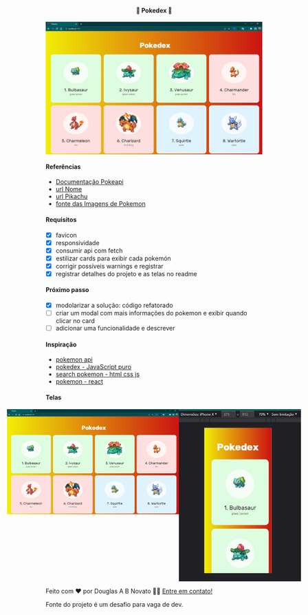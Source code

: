 <h4 align="center"> 
	🚧 Pokedex 🚀
</h4>

<p align="center" style="display: flex; align-items: flex-start; justify-content: center;">
  <img alt="versão 1 do projeto" title="#pokedex" src="./.github/tela-1.jpg">
</p> 

#### Referências

- [Documentação Pokeapi](https://pokeapi.co/docs/v2)
- [url Nome](https://pokeapi.co/api/v2/pokemon/ditto)
- [url Pikachu](https://pokeapi.co/api/v2/pokemon/25)
- [fonte das Imagens de Pokemon](https://raw.githubusercontent.com/PokeAPI/sprites/master/sprites/pokemon/${pokemon.id}.png)

#### Requisitos

- [x] favicon
- [x] responsividade
- [x] consumir api com fetch
- [x] estilizar cards para exibir cada pokemón
- [x] corrigir possíveis warnings e registrar
- [x] registrar detalhes do projeto e as telas no readme

#### Próximo passo

- [x] modolarizar a solução: código refatorado
- [ ] criar um modal com mais informações do pokemon e exibir quando clicar no card 
- [ ] adicionar uma funcionalidade e descrever

#### Inspiração

- [pokemon api](https://github.com/tbone849/pokemon-guide)
- [pokedex - JavaScript puro](https://www.youtube.com/watch?v=Uptu3NrBFBM&list=PLs_UfelOxGL25jmkIJ4pU16Ku-jfdFGC4&index=6)
- [search pokemon - html css js](https://www.youtube.com/watch?v=vdytGGKyJKE&list=PLs_UfelOxGL25jmkIJ4pU16Ku-jfdFGC4&index=7)
- [pokemon - react](https://www.youtube.com/watch?v=YIzwXNLB53Q&list=PLs_UfelOxGL25jmkIJ4pU16Ku-jfdFGC4&index=7&t=412s)

#### Telas

<p align="center" style="display: flex; align-items: flex-start; justify-content: center;">
  <img alt="versão 1 do projeto" title="#pokedex" src="./.github/tela-1.jpg" width="400px">
  <img alt="versão 1 do projeto" title="#pokedex" src="./.github/tela-2.jpg" height="400px">
</p> 

Feito com ❤️ por Douglas A B Novato 👋🏽 [Entre em contato!](https://www.linkedin.com/in/douglasabnovato/)
 
Fonte do projeto é um desafio para vaga de dev.